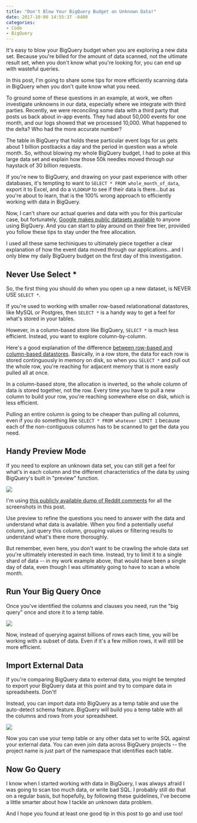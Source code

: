 ```yaml
---
title: "Don't Blow Your BigQuery Budget on Unknown Data!"
date: 2017-10-06 14:55:37 -0400
categories: 
- Code
- BigQuery
---
```

It's easy to blow your BigQuery budget when you are exploring a new data set. Because you're billed for the amount of data scanned, not the ultimate result set, when you don't know what you're looking  for, you can end up with wasteful queries.

In this post, I'm going to share some tips for more efficiently scanning data in BigQuery when you don't quite know what you need.
<!--more-->

To ground some of these questions in an example, at work, we often investigate unknowns in our data, especially where we integrate with third parties. Recently, we were reconciling some data with a third party that posts us back about in-app events. They had about 50,000 events for one month, and our logs showed that we processed 10,000. What happened to the delta? Who had the more accurate number?

The table in BigQuery that holds these particular event logs for us gets about 1 billion postbacks a day and the period in question was a whole month. So, without blowing my whole BigQuery budget, I had to poke at this large data set and explain how those 50k needles moved through our haystack of 30 billion requests.

If you're new to BigQuery, and drawing on your past experience with other databases, it's tempting to want to `SELECT * FROM whole_month_of_data`, export it to Excel, and do a `VLOOKUP` to see if their data is there...but as you're about to learn, that is the 100% wrong approach to efficiently working with data in BigQuery.

Now, I can't share our actual queries and data with you for this particular case, but fortunately, [Google makes public datasets available](https://cloud.google.com/bigquery/public-data/) to anyone using BigQuery. And you can start to play around on their free tier, provided you follow these tips to stay under the free allocation.

I used all these same techiniques to ultimately piece together a clear explanation of how the event data moved through our applications...and I only blew my daily BigQuery budget on the first day of this investigation.

## Never Use Select *

So, the first thing you should do when you open up a new dataset, is NEVER USE `SELECT *`.

If you're used to working with smaller row-based relationational datastores, like MySQL or Postgres, then `SELECT *` is a handy way to get a feel for what's stored in your tables.

However, in a column-based store like BigQuery, `SELECT *` is much less efficient. Instead, you want to explore column-by-column.

Here's a good explanation of the difference [between row-based and column-based datastores](http://docs.aws.amazon.com/redshift/latest/dg/c_columnar_storage_disk_mem_mgmnt.html). Basically, in a row store, the data for each row is stored continguously in memory on disk, so when you `SELECT *` and pull out the whole row, you're reaching for adjacent memory that is more easily pulled all at once. 

In a column-based store, the allocation is inverted, so the whole column of data is stored together, not the row. Every time you have to pull a new column to build your row, you're reaching somewhere else on disk, which is less efficient.

Pulling an entire column is going to be cheaper than pulling all columns, even if you do something like `SELECT * FROM whatever LIMIT 1` because each of the non-contiguous columns has to be scanned to get the data you need.

## Handy Preview Mode

If you need to explore an unknown data set, you can still get a feel for what's in each column and the different characteristics of the data by using BigQuery's built in "preview" function.

<img src="/images/bigquery_preview_mode.png">

I'm using [this publicly available dump of Reddit comments](https://bigquery.cloud.google.com/table/fh-bigquery:reddit_comments.2015_01?tab=preview) for all the screenshots in this post.

Use preview to refine the questions you need to answer with the data and understand what data is available. When you find a potentially useful column, just query this column, grouping values or filtering results to understand what's there more thoroughly.

But remember, even here, you don't want to be crawling the whole data set you're ultimately interested in each time. Instead, try to limit it to a single shard of data -- in my work example above, that would have been a single day of data, even though I was ultimately going to have to scan a whole month.

## Run Your Big Query Once

Once you've identified the columns and clauses you need, run the "big query" once and store it to a temp table.

<img src="/images/bigquery_temp_table.png">

Now, instead of querying against billions of rows each time, you will be working with a subset of data. Even if it's a few million rows, it will still be more efficient.

## Import External Data

If you're comparing BigQuery data to external data, you might be tempted to export your BigQuery data at this point and try to compare data in spreadsheets. Don't!

Instead, you can import data into BigQuery as a temp table and use the auto-detect schema feature. BigQuery will build you a temp table with all the columns and rows from your spreadsheet.

<img src="/images/bigquery_import_data.png">

Now you can use your temp table or any other data set to write SQL against your external data. You can even join data across BigQuery projects -- the project name is just part of the namespace that identifies each table.

## Now Go Query

I know when I started working with data in BigQuery, I was always afraid I was going to scan too much data, or write bad SQL. I probably still do that on a regular basis, but hopefully, by following these guidelines, I've become a little smarter about how I tackle an unknown data problem.

And I hope you found at least one good tip in this post to go and use too!